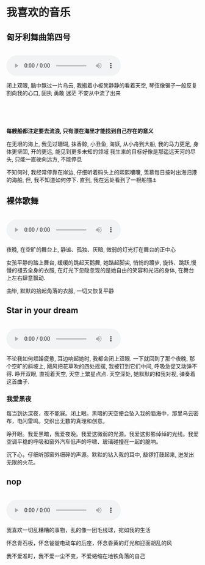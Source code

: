 # 我喜欢的音乐

## 匈牙利舞曲第四号

<br />
<audio controls loop>
  <source src="https://linshengcong-cra.oss-cn-shenzhen.aliyuncs.com/Brahms.mp3" type="audio/mp3">
  您的浏览器不支持 audio 元素。
</audio>

闭上双眼, 脑中飘过一片乌云, 我搬着小板凳静静的看着天空, 琴弦像锯子一般反复割向我的心口, 固执  勇敢  迷茫 不安从中流了出来

<br />
<br />
<br />

**每艘船都注定要去流浪, 只有漂在海里才能找到自己存在的意义**

在无垠的海上, 我见过珊瑚, 抹香鲸, 小丑鱼, 海妖, 从小舟到大船, 我的马力更足, 身体更坚固, 开的更远, 能见到更多未知的领域
我生来的目标好像是那遥远天河的尽头, 只能一直驶向远方, 不能停息

不知何时, 我经常停靠在岸边, 仔细听着码头上的熙熙囔囔, 羡慕每日按时出海归港的海船, 但, 我不知道如何停下. 直到, 我在远处看到了一根船锚⚓️
<!-- 我想抓住它, 转身奔去, 再给我一点时间吧 -->

## 裸体歌舞

<br />
<audio controls loop>
  <source src="https://linshengcong-cra.oss-cn-shenzhen.aliyuncs.com/daily_download.mp3" type="audio/mp3">
  您的浏览器不支持 audio 元素。
</audio>

夜晚, 在空旷的舞台上, 静谧、孤独、灰暗, 微弱的灯光打在舞台的正中心

女孩平静的踏上舞台, 缓缓的跳起天鹅舞, 她踮起脚尖, 悄悄的踱步, 旋转、跳跃,慢慢的褪去全身的衣服, 在灯光下忽隐忽现的是她自由的笑容和光洁的身体, 在舞台上左右肆意飘动.

曲毕, 默默的拾起角落的衣服, 一切又恢复平静

## Star in your dream

<br />
<audio controls loop>
  <source src="https://linshengcong-cra.oss-cn-shenzhen.aliyuncs.com/starInYourDream.mp3" type="audio/mp3">
  您的浏览器不支持 audio 元素。
</audio>

不论我如何烦躁疲惫, 耳边响起她时, 我都会闭上双眼.
一下就回到了那个夜晚, 那个空旷的斜坡上, 飓风把花草吹的四处摇摆, 我被钉到它们中间, 呼吸急促又动弹不得.
睁开双眼, 直视着天空, 天空上繁星点点.
天空深处, 她默默的和我对视, 弹奏着这首曲子.

### 我爱黑夜

每当到达深夜，夜不能寐。闭上眼。黑暗的天空便会坠入我的脑海中，那里乌云密布，电闪雷鸣。交织出无数的真理和创意。

睁开眼。我爱黑暗，我爱夜晚。我爱这微弱的光源。我爱这影影绰绰的光线。我爱空调平稳的呼吸和窗外汽车低声的呼啸、玻璃碰撞在一起的脆响。

沉下心，仔细听那窗外细碎的声源。默默的钻入我的耳中, 敲锣打鼓起来, 迸发出无限的火花。

## nop

<br />
<audio controls loop>
  <source src="https://linshengcong-cra.oss-cn-shenzhen.aliyuncs.com/nop.mp3" type="audio/mp3">
  您的浏览器不支持 audio 元素。
</audio>

我喜欢一切乱糟糟的事物，乱的像一团毛线球，宛如我的生活

怀念青石板，怀念爸爸电动车的后座，怀念昏黄的灯光和迎面胡乱的风

我不爱准时，我不爱一尘不变，不爱蜷缩在地铁角落的自己
